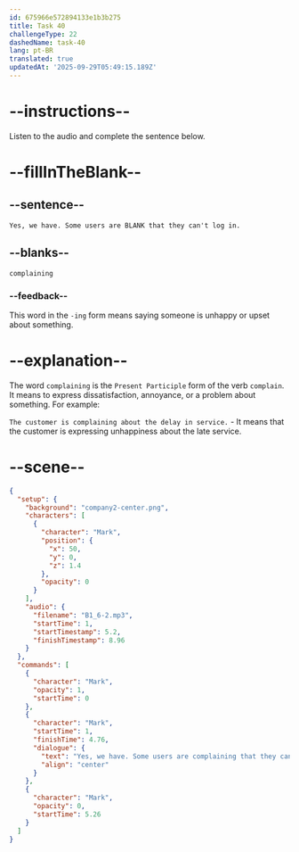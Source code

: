 ```yaml
---
id: 675966e572894133e1b3b275
title: Task 40
challengeType: 22
dashedName: task-40
lang: pt-BR
translated: true
updatedAt: '2025-09-29T05:49:15.189Z'
---
```


<!-- (audio) Mark: Yes, we have. Some users are complaining that they can't log in. -->

# --instructions--

Listen to the audio and complete the sentence below.

# --fillInTheBlank--

## --sentence--

`Yes, we have. Some users are BLANK that they can't log in.`

## --blanks--

`complaining`

### --feedback--

This word in the `-ing` form means saying someone is unhappy or upset about something.

# --explanation--

The word `complaining` is the `Present Participle` form of the verb `complain`. It means to express dissatisfaction, annoyance, or a problem about something. For example:

`The customer is complaining about the delay in service.` - It means that the customer is expressing unhappiness about the late service.

# --scene--

```json
{
  "setup": {
    "background": "company2-center.png",
    "characters": [
      {
        "character": "Mark",
        "position": {
          "x": 50,
          "y": 0,
          "z": 1.4
        },
        "opacity": 0
      }
    ],
    "audio": {
      "filename": "B1_6-2.mp3",
      "startTime": 1,
      "startTimestamp": 5.2,
      "finishTimestamp": 8.96
    }
  },
  "commands": [
    {
      "character": "Mark",
      "opacity": 1,
      "startTime": 0
    },
    {
      "character": "Mark",
      "startTime": 1,
      "finishTime": 4.76,
      "dialogue": {
        "text": "Yes, we have. Some users are complaining that they can't log in.",
        "align": "center"
      }
    },
    {
      "character": "Mark",
      "opacity": 0,
      "startTime": 5.26
    }
  ]
}
```
